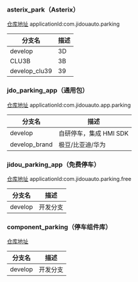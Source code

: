 ### asterix_park（Asterix）
[仓库地址](http://jdo-gerrit.aijidou.com/#/admin/projects/asterix_park)
applicationId:com.jidouauto.parking

| 分支名           | 描述  |
| ------------- | --- |
| develop       | 3D  |
| CLU3B         | 3B  |
| develop_clu39 | 39  |

### jdo_parking_app（通用包）
[仓库地址](http://jdo-gerrit.aijidou.com/#/admin/projects/jdo_parking_app)
applicationId:com.jidouauto.app.parking

| 分支名           | 描述              |
| ------------- | --------------- |
| develop       | 自研停车，集成 HMI SDK |
| develop_brand | 极豆/比亚迪/华为       |

### jidou_parking_app（免费停车）
[仓库地址](http://jdo-gerrit.aijidou.com/#/admin/projects/jidou_parking_app)
applicationId:com.jidouauto.parking.free

| 分支名     | 描述   |
| ------- | ---- |
| develop | 开发分支 |

### component_parking（停车组件库）
[仓库地址](http://jdo-gerrit.aijidou.com/#/admin/projects/component_parking)

| 分支名     | 描述   |
| ------- | ---- |
| develop | 开发分支 |
